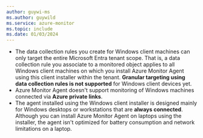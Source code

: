 ```yaml
---
author: guywi-ms
ms.author: guywild
ms.service: azure-monitor
ms.topic: include
ms.date: 01/03/2024
---
```


- The data collection rules you create for Windows client machines can only target the entire Microsoft Entra tenant scope. That is, a data collection rule you associate to a monitored object applies to all Windows client machines on which you install Azure Monitor Agent using this client installer within the tenant. **Granular targeting using data collection rules is not supported** for Windows client devices yet.
- Azure Monitor Agent doesn't support monitoring of Windows machines connected via **Azure private links**. 
- The agent installed using the Windows client installer is designed mainly for Windows desktops or workstations that are **always connected**. Although you can install Azure Monitor Agent on laptops using the installer, the agent isn't optimized for battery consumption and network limitations on a laptop.